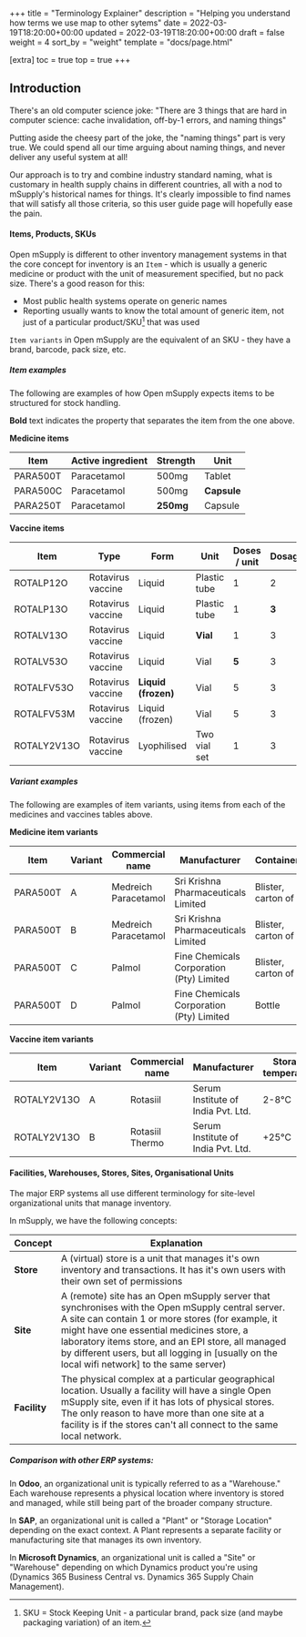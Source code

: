 +++
title = "Terminology Explainer"
description = "Helping you understand how terms we use map to other sytems"
date = 2022-03-19T18:20:00+00:00
updated = 2022-03-19T18:20:00+00:00
draft = false
weight = 4
sort_by = "weight"
template = "docs/page.html"

[extra]
toc = true
top = true
+++

## Introduction

There's an old computer science joke: "There are 3 things that are hard in computer science: cache invalidation, off-by-1 errors, and naming things"

Putting aside the cheesy part of the joke, the "naming things" part is very true.
We could spend all our time arguing about naming things, and never deliver any useful system at all!

Our approach is to try and combine industry standard naming, what is customary in health supply chains in different countries, all with a nod to mSupply's historical names for things.
It's clearly impossible to find names that will satisfy all those criteria, so this user guide page will hopefully ease the pain.

#### Items, Products, SKUs

Open mSupply is different to other inventory management systems in that the core concept for inventory is an `Item` - which is usually a generic medicine or product with the unit of measurement specified, but no pack size. There's a good reason for this:

- Most public health systems operate on generic names
- Reporting usually wants to know the total amount of generic item, not just of a particular product/SKU[^1] that was used

`Item variants` in Open mSupply are the equivalent of an SKU - they have a brand, barcode, pack size, etc.

##### Item examples

The following are examples of how Open mSupply expects items to be structured for stock handling.

**Bold** text indicates the property that separates the item from the one above.

**Medicine items**

| Item     | Active ingredient | Strength  | Unit        |
| -------- | ----------------- | --------- | ----------- |
| PARA500T | Paracetamol       | 500mg     | Tablet      |
| PARA500C | Paracetamol       | 500mg     | **Capsule** |
| PARA250T | Paracetamol       | **250mg** | Capsule     |

**Vaccine items**

| Item        | **Type**          | Form                | **Unit**     | **Doses / unit** | **Dosage** | Administration route |     |
| ----------- | ----------------- | ------------------- | ------------ | ---------------- | ---------- | -------------------- | --- |
| ROTALP12O   | Rotavirus vaccine | Liquid              | Plastic tube | 1                | 2          | Oral                 |     |
| ROTALP13O   | Rotavirus vaccine | Liquid              | Plastic tube | 1                | **3**      | Oral                 |     |
| ROTALV13O   | Rotavirus vaccine | Liquid              | **Vial**     | 1                | 3          | Oral                 |     |
| ROTALV53O   | Rotavirus vaccine | Liquid              | Vial         | **5**            | 3          | Oral                 |     |
| ROTALFV53O  | Rotavirus vaccine | **Liquid (frozen)** | Vial         | 5                | 3          | Oral                 |     |
| ROTALFV53M  | Rotavirus vaccine | Liquid (frozen)     | Vial         | 5                | 3          | **Intramuscular**    |     |
| ROTALY2V13O | Rotavirus vaccine | Lyophilised         | Two vial set | 1                | 3          | Oral                 |     |

##### Variant examples

The following are examples of item variants, using items from each of the medicines and vaccines tables above.

**Medicine item variants**

| **Item** | **Variant** | **Commercial name**  | **Manufacturer**                         | Container          | Pack size   |
| -------- | ----------- | -------------------- | ---------------------------------------- | ------------------ | ----------- |
| PARA500T | A           | Medreich Paracetamol | Sri Krishna Pharmaceuticals Limited      | Blister, carton of | 50 tablets  |
| PARA500T | B           | Medreich Paracetamol | Sri Krishna Pharmaceuticals Limited      | Blister, carton of | 100 tablets |
| PARA500T | C           | Palmol               | Fine Chemicals Corporation (Pty) Limited | Blister, carton of | 20 tablets  |
| PARA500T | D           | Palmol               | Fine Chemicals Corporation (Pty) Limited | Bottle             | 500 tablets |

**Vaccine item variants**

| **Item**    | **Variant** | **Commercial name** | **Manufacturer**                   | Storage temperature | VVM type | Container | Pack size     |
| ----------- | ----------- | ------------------- | ---------------------------------- | ------------------- | -------- | --------- | ------------- |
| ROTALY2V13O | A           | Rotasiil            | Serum Institute of India Pvt. Ltd. | 2-8°C               | 30       | Carton    | 50 vial sets  |
| ROTALY2V13O | B           | Rotasiil Thermo     | Serum Institute of India Pvt. Ltd. | +25°C               | 250      | Carton    | 100 vial sets |

#### Facilities, Warehouses, Stores, Sites, Organisational Units

The major ERP systems all use different terminology for site-level organizational units that manage inventory.

In mSupply, we have the following concepts:

| Concept      | Explanation                                                                                                                                                                                                                                                                                                                                                   |
| ------------ | ------------------------------------------------------------------------------------------------------------------------------------------------------------------------------------------------------------------------------------------------------------------------------------------------------------------------------------------------------------- |
| **Store**    | A (virtual) store is a unit that manages it's own inventory and transactions. It has it's own users with their own set of permissions                                                                                                                                                                                                                         |
| **Site**     | A (remote) site has an Open mSupply server that synchronises with the Open mSupply central server.<br>A site can contain 1 or more stores (for example, it might have one essential medicines store, a laboratory items store, and an EPI store, all managed by different users, but all logging in \[usually on the local wifi network\] to the same server) |
| **Facility** | The physical complex at a particular geographical location. Usually a facility will have a single Open mSupply site, even if it has lots of physical stores. The only reason to have more than one site at a facility is if the stores can't all connect to the same local network.                                                                           |

##### Comparison with other ERP systems:

In **Odoo**, an organizational unit is typically referred to as a "Warehouse." Each warehouse represents a physical location where inventory is stored and managed, while still being part of the broader company structure.

In **SAP**, an organizational unit is called a "Plant" or "Storage Location" depending on the exact context. A Plant represents a separate facility or manufacturing site that manages its own inventory.

In **Microsoft Dynamics**, an organizational unit is called a "Site" or "Warehouse" depending on which Dynamics product you're using (Dynamics 365 Business Central vs. Dynamics 365 Supply Chain Management).

[^1]: SKU = Stock Keeping Unit - a particular brand, pack size (and maybe packaging variation) of an item.
